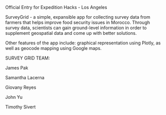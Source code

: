 Official Entry for Expedition Hacks - Los Angeles

SurveyGrid - a simple, expansible app for collecting survey data from farmers that helps improve food security issues in Morocco. Through survey data, scientists can gain ground-level information in order to supplement geospatial data and come up with better solutions.

Other features of the app include: graphical representation using Plotly, as well as geocode mapping using Google maps.

SURVEY GRID TEAM:

James Pak

Samantha Lacerna

Giovany Reyes

John Yu

Timothy Sivert
